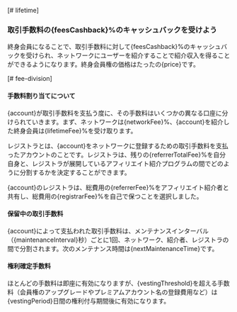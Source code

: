 [# lifetime]
### 取引手数料の{feesCashback}%のキャッシュバックを受けよう

終身会員になることで、取引手数料に対して{feesCashback}%のキャッシュバックを受けられ、ネットワークにユーザーを紹介することで紹介収入を得ることができるようになります。終身会員権の価格はたったの{price}です。

[# fee-division]
#### 手数料割り当てについて
{account}が取引手数料を支払う度に、その手数料はいくつかの異なる口座に分けられていきます。まず、ネットワークは{networkFee}%、{account}を紹介した終身会員は{lifetimeFee}%を受け取ります。

レジストラとは、{account}をネットワークに登録するための取引手数料を支払ったアカウントのことです。レジストラは、残りの{referrerTotalFee}%を自分自身と、レジストラが展開しているアフィリエイト紹介プログラムの間でどのように分割するかを決定することができます。

{account}のレジストラは、総費用の{referrerFee}%をアフィリエイト紹介者と共有し、総費用の{registrarFee}%を自己で保つことを選択しました。

#### 保留中の取引手数料
{account}によって支払われた取引手数料は、メンテナンスインターバル（{maintenanceInterval}秒）ごとに1回、ネットワーク、紹介者、レジストラの間で分割されます。次のメンテナンス時間は{nextMaintenanceTime}です。

#### 権利確定手数料
ほとんどの手数料は即座に有効になりますが、{vestingThreshold}を超える手数料（会員権のアップグレードやプレミアムアカウント名の登録費用など）は{vestingPeriod}日間の権利付与期間後に有効になります。
